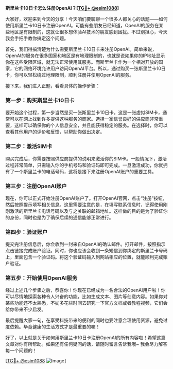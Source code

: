 **斯里兰卡10日卡怎么注册OpenAI？[[TG💪+ @esim1088](https://t.me/s/esim1088)]**

大家好，欢迎来到今天的分享！今天咱们要聊聊一个很多人都关心的话题——如何使用斯里兰卡10日卡注册OpenAI。可能有些朋友已经知道，OpenAI的服务在某些地区是有限制的，这就让很多想体验AI技术的朋友感到困扰。不过别担心，今天我会手把手教你搞定这个问题。

首先，我们得搞清楚为什么需要斯里兰卡10日卡来注册OpenAI。简单来说，OpenAI的服务在很多国家和地区是有地理限制的，也就是说如果你的IP地址显示你在这些受限区域，就无法正常使用其服务。而斯里兰卡作为一个相对开放的国家，它的网络环境允许用户访问OpenAI平台。所以，通过购买一张斯里兰卡10日卡，你可以轻松绕过地理限制，顺利注册并使用OpenAI的服务。

接下来，我们进入正题，看看具体的操作步骤：

### 第一步：购买斯里兰卡10日卡

要开始这个过程，第一步当然是买一张斯里兰卡10日卡。这是一张虚拟SIM卡，通常可以在网上找到许多提供这种服务的商家。选择一家信誉良好的供应商非常重要，这样可以确保你的个人信息安全，并且能获得稳定的服务。在选择时，你可以查看其他用户的评价和反馈，以帮助你做出决定。

### 第二步：激活SIM卡

购买完成后，你需要按照供应商提供的说明来激活你的SIM卡。一般情况下，激活过程非常简单，只需输入你的手机号码和验证码即可完成。一旦激活成功，你就拥有了一个斯里兰卡的电话号码，这将是接下来注册OpenAI账户的重要工具。

### 第三步：注册OpenAI账户

现在，你可以正式开始注册OpenAI账户了。打开OpenAI官网，点击“注册”按钮，然后按照提示填写相关信息。这里需要注意的是，在填写联系信息时，记得使用刚刚激活的斯里兰卡电话号码以及与之关联的邮箱地址。这样做的目的是为了验证你的身份，同时也是为了确保后续的通信能够正常进行。

### 第四步：验证账户

提交完注册信息后，你会收到一封来自OpenAI的确认邮件。打开邮件，按照指示点击链接完成账户验证。同时，你也应该会收到一条短信到你绑定的斯里兰卡号码上，里面包含一个验证码。将这个验证码输入到网站相应的位置，就能顺利完成账户验证。

### 第五步：开始使用OpenAI服务

经过上述几个步骤之后，恭喜你！你现在已经成为一名合法的OpenAI用户啦！你可以尽情地探索各种令人兴奋的功能，比如生成文本、图片等创意内容。如果你对某些功能还不太熟悉，不妨多花些时间去研究一下官方文档或者教程视频，它们会给你带来不少启发。

最后提醒大家一句，在享受科技带来的便利的同时也要注意合理使用资源，避免过度依赖。毕竟健康的生活方式才是最重要的嘛！

好了，以上就是关于如何用斯里兰卡10日卡注册OpenAI的所有内容啦！希望这篇文章对你有所帮助。如果还有任何疑问的话，请随时留言告诉我哦~ 我会尽力解答每一个问题的！

[[TG💪+ @esim1088](https://t.me/s/esim1088) ![Image](https://i.postimg.cc/4NQfJmqS/Snipaste-2025-05-13-00-14-12.png)]